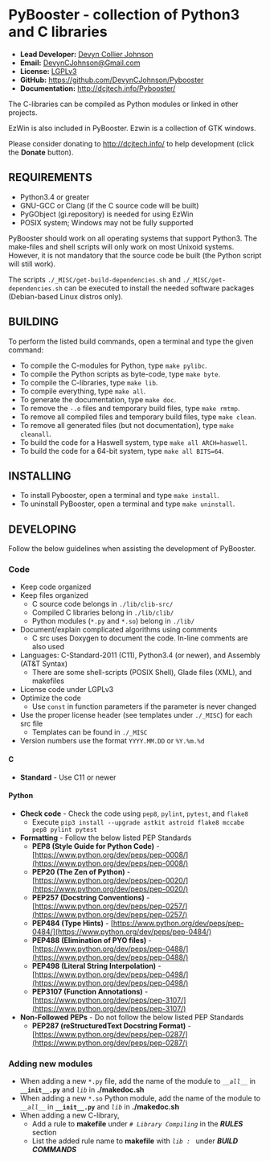 PyBooster - collection of Python3 and C libraries
======================================

- __Lead Developer:__ [Devyn Collier Johnson](http://dcjtech.info/members/devyncjohnson/)
- __Email:__ <DevynCJohnson@Gmail.com>
- __License:__ [LGPLv3](http://www.gnu.org/licenses/lgpl-3.0.txt)
- __GitHub:__ <https://github.com/DevynCJohnson/Pybooster>
- __Documentation:__ <http://dcjtech.info/Pybooster/>

The C-libraries can be compiled as Python modules or linked in other projects.

EzWin is also included in PyBooster. Ezwin is a collection of GTK windows.

Please consider donating to http://dcjtech.info/ to help development (click the **Donate** button).


REQUIREMENTS
------------

- Python3.4 or greater
- GNU-GCC or Clang (if the C source code will be built)
- PyGObject (gi.repository) is needed for using EzWin
- POSIX system; Windows may not be fully supported

PyBooster should work on all operating systems that support Python3. The make-files and shell scripts will only work on most Unixoid systems. However, it is not mandatory that the source code be built (the Python script will still work).

The scripts `./_MISC/get-build-dependencies.sh` and `./_MISC/get-dependencies.sh` can be executed to install the needed software packages (Debian-based Linux distros only).


BUILDING
--------

To perform the listed build commands, open a terminal and type the given command:

- To compile the C-modules for Python, type `make pylibc`.
- To compile the Python scripts as byte-code, type `make byte`.
- To compile the C-libraries, type `make lib`.
- To compile everything, type `make all`.
- To generate the documentation, type `make doc`.
- To remove the `-.o` files and temporary build files, type `make rmtmp`.
- To remove all compiled files and temporary build files, type `make clean`.
- To remove all generated files (but not documentation), type `make cleanall`.
- To build the code for a Haswell system, type `make all ARCH=haswell`.
- To build the code for a 64-bit system, type `make all BITS=64`.


INSTALLING
----------

- To install Pybooster, open a terminal and type `make install`.
- To uninstall PyBooster, open a terminal and type `make uninstall`.


DEVELOPING
----------

Follow the below guidelines when assisting the development of PyBooster.

### Code ###

- Keep code organized
- Keep files organized
  - C source code belongs in `./lib/clib-src/`
  - Compiled C libraries belong in `./lib/clib/`
  - Python modules (`*.py` and `*.so`) belong in `./lib/`
- Document/explain complicated algorithms using comments
  - C src uses Doxygen to document the code. In-line comments are also used
- Languages: C-Standard-2011 (C11), Python3.4 (or newer), and Assembly (AT&T Syntax)
  - There are some shell-scripts (POSIX Shell), Glade files (XML), and makefiles
- License code under LGPLv3
- Optimize the code
  - Use `const` in function parameters if the parameter is never changed
- Use the proper license header (see templates under `./_MISC`) for each src file
  - Templates can be found in `./_MISC`
- Version numbers use the format `YYYY.MM.DD` or `%Y.%m.%d`

#### C ####

- **Standard** - Use C11 or newer

#### Python ####

- **Check code** - Check the code using `pep8`, `pylint`, `pytest`, and `flake8`
  - Execute `pip3 install --upgrade astkit astroid flake8 mccabe pep8 pylint pytest`
- **Formatting** - Follow the below listed PEP Standards
  - **PEP8 (Style Guide for Python Code)** - [https://www.python.org/dev/peps/pep-0008/](https://www.python.org/dev/peps/pep-0008/)
  - **PEP20 (The Zen of Python)** - [https://www.python.org/dev/peps/pep-0020/](https://www.python.org/dev/peps/pep-0020/)
  - **PEP257 (Docstring Conventions)** - [https://www.python.org/dev/peps/pep-0257/](https://www.python.org/dev/peps/pep-0257/)
  - **PEP484 (Type Hints)** - [https://www.python.org/dev/peps/pep-0484/](https://www.python.org/dev/peps/pep-0484/)
  - **PEP488 (Elimination of PYO files)** - [https://www.python.org/dev/peps/pep-0488/](https://www.python.org/dev/peps/pep-0488/)
  - **PEP498 (Literal String Interpolation)** - [https://www.python.org/dev/peps/pep-0498/](https://www.python.org/dev/peps/pep-0498/)
  - **PEP3107 (Function Annotations)** - [https://www.python.org/dev/peps/pep-3107/](https://www.python.org/dev/peps/pep-3107/)
- **Non-Followed PEPs** - Do not follow the below listed PEP Standards
  - **PEP287 (reStructuredText Docstring Format)** - [https://www.python.org/dev/peps/pep-0287/](https://www.python.org/dev/peps/pep-0287/)

### Adding new modules ###

- When adding a new `*.py` file, add the name of the module to _``__all__``_ in **``__init__.py``** and _`lib`_ in **./makedoc.sh**
- When adding a new `*.so` Python module, add the name of the module to _``__all__``_ in **``__init__.py``** and _`lib`_ in **./makedoc.sh**
- When adding a new C-library,
  - Add a rule to **makefile** under _`# Library Compiling`_ in the _**RULES**_ section
  - List the added rule name to **makefile** with _``lib : ``_ under _**BUILD COMMANDS**_
